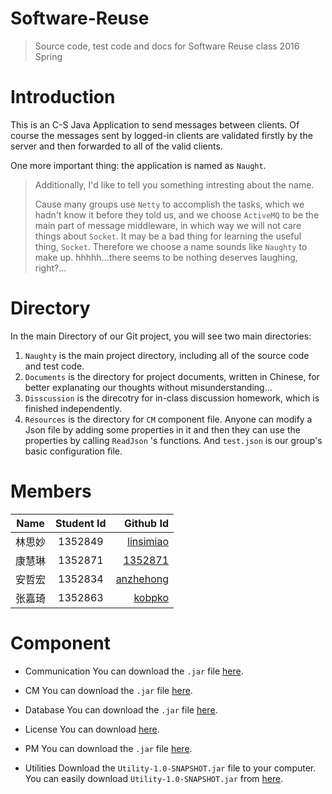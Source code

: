 # Software-Reuse

> Source code, test code and docs for Software Reuse class 2016 Spring


# Introduction

This is an C-S Java Application to send messages between clients. Of course the messages sent by logged-in clients are validated firstly by the server and then forwarded to all of the valid clients.

One more important thing: the application is named as `Naught`.

> Additionally, I'd like to tell you something intresting about the name.
> 
> Cause many groups use `Netty` to accomplish the tasks, which we hadn't know it before they told us, and we choose `ActiveMQ` to be the main part of message middleware, in which way we will not care things about `Socket`. It may be a bad thing for learning the useful thing, `Socket`. Therefore we choose a name sounds like `Naughty` to make up. hhhhh...there seems to be nothing deserves laughing, right?...

# Directory

In the main Directory of our Git project, you will see two main directories: 

1. `Naughty` is the main project directory, including all of the source code and test code.
2. `Documents` is the directory for project documents, written in Chinese, for better explanating our thoughts without misunderstanding...
3. `Disscussion` is the direcotry for in-class discussion homework, which is finished independently.
4. `Resources` is the directory for `CM` component file. Anyone can modify a Json file by adding some properties in it and then they can use the properties by calling `ReadJson` 's functions. And `test.json` is our group's basic configuration file.


# Members

| Name        | Student Id           | Github Id  |
| ------------- |:-------------:| -----:|
| 林思妙| 1352849 | [linsimiao](https://github.com/linsimiao) | 
|  康慧琳     | 1352871      |   [1352871](https://github.com/1352871)|
| 安哲宏 | 1352834 | [anzhehong](https://github.com/anzhehong) |
| 张嘉琦 | 1352863      |   [kobpko](https://github.com/kobpko)  |

# Component

- Communication 
You can download the `.jar` file [here](http://7xsf2g.com1.z0.glb.clouddn.com/jar_version0410_Communication-1.0-SNAPSHOT.jar).

- CM
You can download the `.jar` file [here](http://7xsf2g.com1.z0.glb.clouddn.com/jar_version0410_CM-1.0-SNAPSHOT.jar).

- Database
You can download the `.jar` file [here](http://7xsf2g.com1.z0.glb.clouddn.com/jar_version0410_Database-1.0-SNAPSHOT.jar).

- License
You can download [here](http://7xsf2g.com1.z0.glb.clouddn.com/jar_version0410_License-1.0-SNAPSHOT.jar).


- PM
You can download the `.jar` file [here](http://7xsf2g.com1.z0.glb.clouddn.com/jar_version0410_PM-1.0-SNAPSHOT.jar).

- Utilities
Download the `Utility-1.0-SNAPSHOT.jar` file to your computer.	
	You can easily download `Utility-1.0-SNAPSHOT.jar` from [here](http://7xsf2g.com1.z0.glb.clouddn.com/jar_version0410_Utility-1.0-SNAPSHOT.jar).